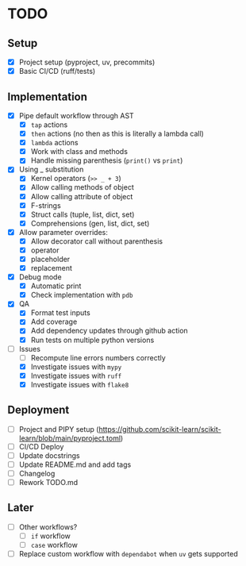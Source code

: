 # TODO

## Setup

- [x] Project setup (pyproject, uv, precommits)
- [x] Basic CI/CD (ruff/tests)

## Implementation

- [x] Pipe default workflow through AST
  - [x] `tap` actions
  - [x] `then` actions (no then as this is literally a lambda call)
  - [x] `lambda` actions
  - [x] Work with class and methods
  - [x] Handle missing parenthesis (`print()` vs `print`)
- [x] Using _ substitution
  - [x] Kernel operators (`>> _ + 3`)
  - [x] Allow calling methods of object
  - [x] Allow calling attribute of object
  - [x] F-strings
  - [x] Struct calls (tuple, list, dict, set)
  - [x] Comprehensions (gen, list, dict, set)
- [x] Allow parameter overrides:
  - [x] Allow decorator call without parenthesis
  - [x] operator
  - [x] placeholder
  - [x] replacement
- [x] Debug mode
  - [x] Automatic print
  - [x] Check implementation with `pdb`
- [x] QA
  - [x] Format test inputs
  - [x] Add coverage
  - [x] Add dependency updates through github action
  - [x] Run tests on multiple python versions
- [ ] Issues
  - [ ] Recompute line errors numbers correctly
  - [x] Investigate issues with `mypy`
  - [x] Investigate issues with `ruff`
  - [x] Investigate issues with `flake8`

## Deployment

- [ ] Project and PIPY setup (<https://github.com/scikit-learn/scikit-learn/blob/main/pyproject.toml>)
- [ ] CI/CD Deploy
- [ ] Update docstrings
- [ ] Update README.md and add tags
- [ ] Changelog
- [ ] Rework TODO.md

## Later

- [ ] Other workflows?
  - [ ] `if` workflow
  - [ ] `case` workflow
- [ ] Replace custom workflow with `dependabot` when `uv` gets supported
